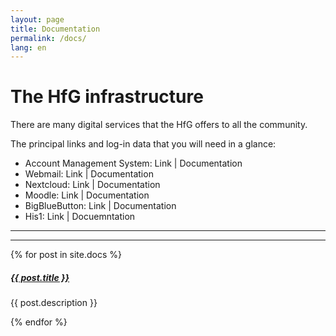```yaml
---
layout: page
title: Documentation
permalink: /docs/
lang: en
---
```


# The HfG infrastructure

There are many digital services that the HfG offers to all the community.

The principal links and log-in data that you will need in a glance:

- Account Management System: Link | Documentation
- Webmail:  Link | Documentation
- Nextcloud: Link | Documentation
- Moodle: Link | Documentation
- BigBlueButton:  Link | Documentation
- His1: Link | Docuemntation

---



<div class="section-index">
    <hr class="panel-line">
    {% for post in site.docs  %}        
    <div class="entry">
    <h5><a href="{{ post.url | prepend: site.baseurl }}">{{ post.title }}</a></h5>
    <p>{{ post.description }}</p>
    </div>{% endfor %}
</div>
